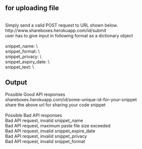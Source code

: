 ## for uploading file <br>
<br>
  Simply send a valid POST request to URL shown below.
  <br>  http://www.shareboxes.herokuapp.com/id/submit
  <br>user has to give input in following format as a dictionary object<br>
  <br>
    snippet_name: \<unique name for your snippet> <br>
    snippet_format: \<extenssion of your code snippet eg- .py, .cpp, .php etc> <br>
    snippet_privacy: \<choose either from "public" or "private"> <br>
    snippet_expiry_date: \<enter the duration till link will be active><br>
    snippet_text: \<provide you code snippet here><br>
  
## Output <br>
Possible Good API responses <br>
shareboxes.herokuapp.com/id/some-unique-id-for-your-snippet
<br> share the above url for sharing your code snippet
<br> <br>
Possible Bad API responses <br>
Bad API request, invalid snippet_name <br>
Bad API request, maximum paste file size exceeded <br>
Bad API request, invalid snippet_expire_date <br>
Bad API request, invalid snippet_privacy <br>
Bad API request, invalid snippet_format <br>
<br> <br>



